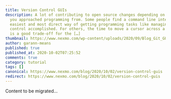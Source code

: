 ```yaml
---
title: Version Control GUIs
description: A lot of contributing to open source changes depending on the angle
  you approached programming from. Some people find a command line interface the
  easiest and most direct way of getting programming tasks like managing version
  control accomplished. For others, the time to move a cursor across a desktop
  is a good trade-off for the […]
thumbnail: https://www.nexmo.com/wp-content/uploads/2020/09/Blog_Git_GUIs_1200x600.png
author: garann-means
published: true
published_at: 2020-10-02T07:25:52
comments: true
category: tutorial
tags: []
canonical: https://www.nexmo.com/blog/2020/10/02/version-control-guis
redirect: https://www.nexmo.com/blog/2020/10/02/version-control-guis
---
```

Content to be migrated...